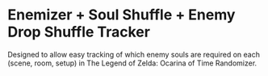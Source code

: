 # Enemizer + Soul Shuffle + Enemy Drop Shuffle Tracker

Designed to allow easy tracking of which enemy souls are required on each (scene, room, setup) in The Legend of Zelda: Ocarina of Time Randomizer.